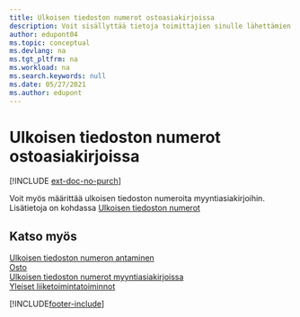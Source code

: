 ```yaml
---
title: Ulkoisen tiedoston numerot ostoasiakirjoissa
description: Voit sisällyttää tietoja toimittajien sinulle lähettämien asiakirjojen numeroista käyttämällä Ulkoisen tiedoston numero -kenttää tai Viitteenne-kenttää. Tutustu tästä näiden kahden kentän väliseen eroon.
author: edupont04
ms.topic: conceptual
ms.devlang: na
ms.tgt_pltfrm: na
ms.workload: na
ms.search.keywords: null
ms.date: 05/27/2021
ms.author: edupont
---
```

# <a name="external-document-numbers-on-purchase-documents"></a>Ulkoisen tiedoston numerot ostoasiakirjoissa

[!INCLUDE [ext-doc-no-purch](includes/ext-doc-no-purch.md)]

Voit myös määrittää ulkoisen tiedoston numeroita myyntiasiakirjoihin. Lisätietoja on kohdassa [Ulkoisen tiedoston numerot](sales-how-invoice-sales.md#external-document-numbers)

## <a name="see-also"></a>Katso myös

[Ulkoisen tiedoston numeron antaminen](across-enter-external-document-numbers.md)  
[Osto](purchasing-manage-purchasing.md)  
[Ulkoisen tiedoston numerot myyntiasiakirjoissa](sales-how-invoice-sales.md#external-document-numbers)  
[Yleiset liiketoimintatoiminnot](ui-across-business-areas.md)  

[!INCLUDE[footer-include](includes/footer-banner.md)]
